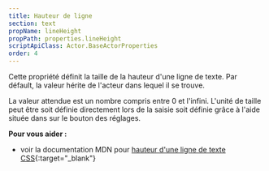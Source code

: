 ```yaml
---
title: Hauteur de ligne
section: text
propName: lineHeight
propPath: properties.lineHeight
scriptApiClass: Actor.BaseActorProperties
order: 4
---
```

Cette propriété définit la taille de la hauteur d'une ligne de texte.
Par défault, la valeur hérite de l'acteur dans lequel il se trouve.

La valeur attendue est un nombre compris entre 0 et l'infini.
L'unité de taille peut être soit définie directement lors de la saisie soit définie grâce à l'aide située dans sur le bouton des réglages.

**Pour vous aider :**
- voir la documentation MDN pour [hauteur d'une ligne de texte CSS](https://developer.mozilla.org/fr/docs/Web/CSS/line-height){:target="_blank"}